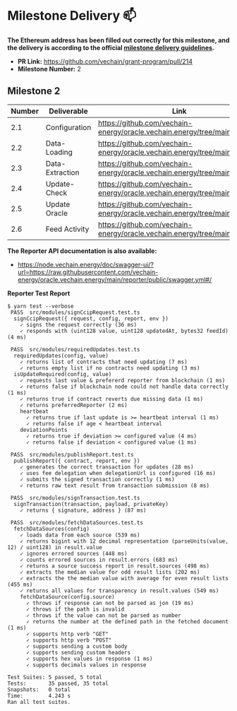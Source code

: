 
# Milestone Delivery :mailbox:

**The Ethereum address has been filled out correctly for this milestone, and the delivery is according to the official [milestone delivery guidelines](../).**

* **PR Link:** https://github.com/vechain/grant-program/pull/214
* **Milestone Number:** 2

## Milestone 2


| Number | Deliverable | Link | Notes |
|-|-|-|-|
| 2.1 | Configuration | https://github.com/vechain-energy/oracle.vechain.energy/tree/main/reporter
| 2.2 | Data-Loading | https://github.com/vechain-energy/oracle.vechain.energy/tree/main/reporter 
| 2.3 | Data-Extraction | https://github.com/vechain-energy/oracle.vechain.energy/tree/main/reporter
| 2.4 | Update-Check | https://github.com/vechain-energy/oracle.vechain.energy/tree/main/reporter
| 2.5 | Update Oracle | https://github.com/vechain-energy/oracle.vechain.energy/tree/main/reporter
| 2.6 | Feed Activity | https://github.com/vechain-energy/oracle.vechain.energy/tree/main/reporter

**The Reporter API documentation is also available:**

- https://node.vechain.energy/doc/swagger-ui/?url=https://raw.githubusercontent.com/vechain-energy/oracle.vechain.energy/main/reporter/public/swagger.yml#/


**Reporter Test Report**

```shell
$ yarn test --verbose
 PASS  src/modules/signCcipRequest.test.ts
  signCcipRequest({ request, config, report, env })
    ✓ signs the request correctly (36 ms)
    ✓ responds with (uint128 value, uint128 updatedAt, bytes32 feedId) (4 ms)

 PASS  src/modules/requiredUpdates.test.ts
  requiredUpdates(config, value)
    ✓ returns list of contracts that need updating (7 ms)
    ✓ returns empty list if no contracts need updating (3 ms)
  isUpdateRequired(config, value)
    ✓ requests last value & prefererd reporter from blockchain (1 ms)
    ✓ returns false if blockchain node could not handle data correctly (1 ms)
    ✓ returns true if contract reverts due missing data (1 ms)
    ✓ returns preferredReporter (2 ms)
    heartbeat
      ✓ returns true if last update is >= heartbeat interval (1 ms)
      ✓ returns false if age < heartbeat interval
    deviationPoints
      ✓ returns true if deviation >= configured value (4 ms)
      ✓ returns false if deviation < configured value (1 ms)

 PASS  src/modules/publishReport.test.ts
  publishReport({ contract, report, env })
    ✓ generates the correct transaction for updates (28 ms)
    ✓ uses fee delegation when delegationUrl is configured (16 ms)
    ✓ submits the signed transaction correctly (1 ms)
    ✓ returns raw text result from transaction submission (8 ms)

 PASS  src/modules/signTransaction.test.ts
  signTransaction(transaction, payload, privateKey)
    ✓ returns { signature, address } (87 ms)

 PASS  src/modules/fetchDataSources.test.ts
  fetchDataSources(config)
    ✓ loads data from each source (539 ms)
    ✓ returns bigint with 12 decimal representation (parseUnits(value, 12) / uint128) in result.value
    ✓ ignores errored sources (448 ms)
    ✓ counts errored sources in result.errors (683 ms)
    ✓ returns a source success report in result.sources (498 ms)
    ✓ extracts the median value for odd result lists (202 ms)
    ✓ extracts the the median value with average for even result lists (455 ms)
    ✓ returns all values for transparency in result.values (549 ms)
    fetchDataSource(config.source)
      ✓ throws if response can not be parsed as jon (19 ms)
      ✓ throws if the path is invalid
      ✓ throws if the value can not be parsed as number
      ✓ returns the number at the defined path in the fetched document (1 ms)
      ✓ supports http verb "GET"
      ✓ supports http verb "POST"
      ✓ supports sending a custom body
      ✓ supports sending custom headers
      ✓ supports hex values in response (1 ms)
      ✓ supports decimals values in response

Test Suites: 5 passed, 5 total
Tests:       35 passed, 35 total
Snapshots:   0 total
Time:        4.243 s
Ran all test suites.
```
